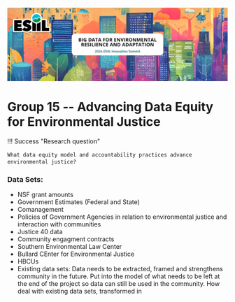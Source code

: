 ![](./assets/esiil_content/Summit_Header.png)

# Group 15 -- Advancing Data Equity for Environmental Justice


!!! Success "Research question"

    What data equity model and accountability practices advance environmental justice?



### Data Sets:

- NSF grant amounts
- Government Estimates (Federal and State)
- Comanagement 
- Policies of Government Agencies in relation to environmental justice and interaction with communities
- Justice 40 data
- Community engagment contracts 
- Southern Environmental Law Center
- Bullard CEnter for Environmental Justice
- HBCUs
- Existing data sets: Data needs to be extracted, framed and strengthens community in the future. Put into the model of what needs to be left at the end of the project so data can still be used in the community. How deal with existing data sets, transformed in

